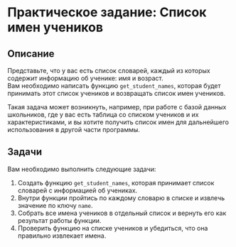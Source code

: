# Практическое задание: Список имен учеников

## Описание
Представьте, что у вас есть список словарей, каждый из которых содержит информацию об ученике: имя и возраст.  
Вам необходимо написать функцию `get_student_names`, которая будет принимать этот список учеников и возвращать список имен учеников.

Такая задача может возникнуть, например, при работе с базой данных школьников, где у вас есть таблица со списком учеников и их характеристиками, и вы хотите получить список имен для дальнейшего использования в другой части программы.

## Задачи
Вам необходимо выполнить следующие задачи:

1. Создать функцию `get_student_names`, которая принимает список словарей с информацией об учениках.
2. Внутри функции пройтись по каждому словарю в списке и извлечь значение по ключу `name`.
3. Собрать все имена учеников в отдельный список и вернуть его как результат работы функции.
4. Проверить функцию на списке учеников и убедиться, что она правильно извлекает имена.
